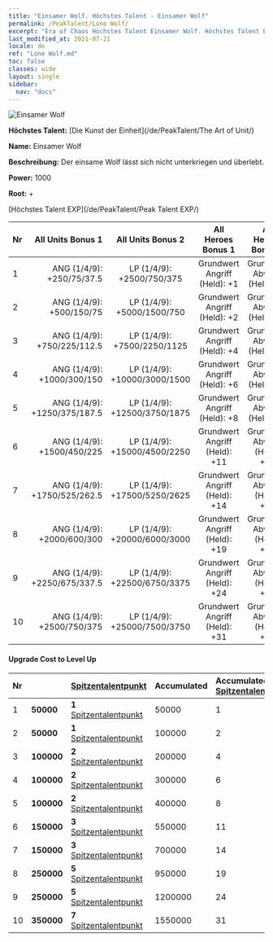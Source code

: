 ```yaml
---
title: "Einsamer Wolf. Höchstes Talent - Einsamer Wolf"
permalink: /PeakTalent/Lone Wolf/
excerpt: "Era of Chaos Höchstes Talent Einsamer Wolf. Höchstes Talent Einsamer Wolf. Einsamer Wolf"
last_modified_at: 2021-07-21
locale: de
ref: "Lone Wolf.md"
toc: false
classes: wide
layout: single
sidebar:
  nav: "docs"
---
```


  ![Einsamer Wolf](/images/pt/talent_2001.png)

  **Höchstes Talent:** [Die Kunst der Einheit](/de/PeakTalent/The Art of Unit/)

  **Name:** Einsamer Wolf

  **Beschreibung:** Der einsame Wolf lässt sich nicht unterkriegen und überlebt.

  **Power:** 1000

  **Root:** +

  [Höchstes Talent EXP](/de/PeakTalent/Peak Talent EXP/)

  | Nr | All Units Bonus 1 | All Units Bonus 2 | All Heroes Bonus 1 | All Heroes Bonus 2 |
  |:---|--------------:|:-------------:|:-------------:|:-------------:|
  | 1 | ANG (1/4/9): +250/75/37.5 | LP (1/4/9): +2500/750/375 | Grundwert Angriff (Held): +1 | Grundwert Abwehr (Held): +1 |
  | 2 | ANG (1/4/9): +500/150/75 | LP (1/4/9): +5000/1500/750 | Grundwert Angriff (Held): +2 | Grundwert Abwehr (Held): +2 |
  | 3 | ANG (1/4/9): +750/225/112.5 | LP (1/4/9): +7500/2250/1125 | Grundwert Angriff (Held): +4 | Grundwert Abwehr (Held): +4 |
  | 4 | ANG (1/4/9): +1000/300/150 | LP (1/4/9): +10000/3000/1500 | Grundwert Angriff (Held): +6 | Grundwert Abwehr (Held): +6 |
  | 5 | ANG (1/4/9): +1250/375/187.5 | LP (1/4/9): +12500/3750/1875 | Grundwert Angriff (Held): +8 | Grundwert Abwehr (Held): +8 |
  | 6 | ANG (1/4/9): +1500/450/225 | LP (1/4/9): +15000/4500/2250 | Grundwert Angriff (Held): +11 | Grundwert Abwehr (Held): +11 |
  | 7 | ANG (1/4/9): +1750/525/262.5 | LP (1/4/9): +17500/5250/2625 | Grundwert Angriff (Held): +14 | Grundwert Abwehr (Held): +14 |
  | 8 | ANG (1/4/9): +2000/600/300 | LP (1/4/9): +20000/6000/3000 | Grundwert Angriff (Held): +19 | Grundwert Abwehr (Held): +19 |
  | 9 | ANG (1/4/9): +2250/675/337.5 | LP (1/4/9): +22500/6750/3375 | Grundwert Angriff (Held): +24 | Grundwert Abwehr (Held): +24 |
  | 10 | ANG (1/4/9): +2500/750/375 | LP (1/4/9): +25000/7500/3750 | Grundwert Angriff (Held): +31 | Grundwert Abwehr (Held): +31 |


#### Upgrade Cost to Level Up

  | Nr | <i class="fas fa-coins"/> | [Spitzentalentpunkt](/ItemsDE/con_934/) | Accumulated <i class="fas fa-coins"/> | Accumulated [Spitzentalentpunkt](/ItemsDE/con_934/) |
  |:---|:--------------|:-------------|:-------------|:-------------|
  | 1 | **50000** | **1** [Spitzentalentpunkt](/ItemsDE/con_934/) | 50000 | 1 |
  | 2 | **50000** | **1** [Spitzentalentpunkt](/ItemsDE/con_934/) | 100000 | 2 |
  | 3 | **100000** | **2** [Spitzentalentpunkt](/ItemsDE/con_934/) | 200000 | 4 |
  | 4 | **100000** | **2** [Spitzentalentpunkt](/ItemsDE/con_934/) | 300000 | 6 |
  | 5 | **100000** | **2** [Spitzentalentpunkt](/ItemsDE/con_934/) | 400000 | 8 |
  | 6 | **150000** | **3** [Spitzentalentpunkt](/ItemsDE/con_934/) | 550000 | 11 |
  | 7 | **150000** | **3** [Spitzentalentpunkt](/ItemsDE/con_934/) | 700000 | 14 |
  | 8 | **250000** | **5** [Spitzentalentpunkt](/ItemsDE/con_934/) | 950000 | 19 |
  | 9 | **250000** | **5** [Spitzentalentpunkt](/ItemsDE/con_934/) | 1200000 | 24 |
  | 10 | **350000** | **7** [Spitzentalentpunkt](/ItemsDE/con_934/) | 1550000 | 31 |
